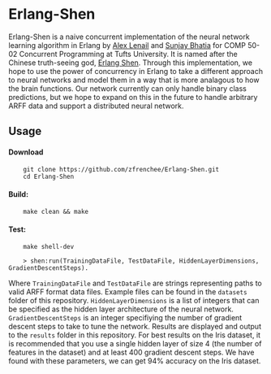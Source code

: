 ﻿# Erlang-Shen

Erlang-Shen is a naive concurrent implementation of the neural network learning algorithm in Erlang by [Alex Lenail](https://github.com/zfrenchee) and [Sunjay Bhatia](https://github.com/sunjayBhatia) for COMP 50-02 Concurrent Programming at Tufts University. It is named after the Chinese truth-seeing god, [Erlang Shen](https://en.wikipedia.org/wiki/Erlang_Shen). Through this implementation, we hope to use the power of concurrency in Erlang to take a different approach to neural networks and model them in a way that is more analagous to how the brain functions. Our network currently can only handle binary class predictions, but we hope to expand on this in the future to handle arbitrary ARFF data and support a distributed neural network.


## Usage

#### Download
        git clone https://github.com/zfrenchee/Erlang-Shen.git
        cd Erlang-Shen

#### Build:
        make clean && make

#### Test:
        make shell-dev

        > shen:run(TrainingDataFile, TestDataFile, HiddenLayerDimensions, GradientDescentSteps).

Where `TrainingDataFile` and `TestDataFile` are strings representing paths to valid ARFF format data files. Example files can be found in the `datasets` folder of this repository. `HiddenLayerDimensions` is a list of integers that can be specified as the hidden layer architecture of the neural network. `GradientDescentSteps` is an integer specifiying the number of gradient descent steps to take to tune the network. Results are displayed and output to the `results` folder in this repository. For best results on the Iris dataset, it is recommended that you use a single hidden layer of size 4 (the number of features in the dataset) and at least 400 gradient descent steps. We have found with these parameters, we can get 94% accuracy on the Iris dataset.
